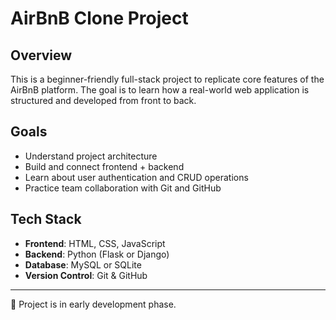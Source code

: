 # AirBnB Clone Project

## Overview

This is a beginner-friendly full-stack project to replicate core features of the AirBnB platform. The goal is to learn how a real-world web application is structured and developed from front to back.

## Goals

- Understand project architecture
- Build and connect frontend + backend
- Learn about user authentication and CRUD operations
- Practice team collaboration with Git and GitHub

## Tech Stack

- **Frontend**: HTML, CSS, JavaScript
- **Backend**: Python (Flask or Django)
- **Database**: MySQL or SQLite
- **Version Control**: Git & GitHub

---

🚧 Project is in early development phase.
